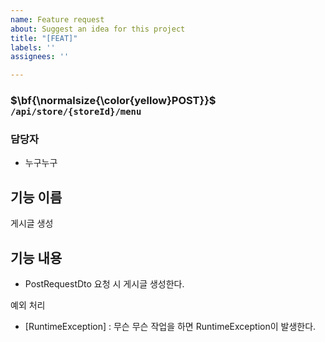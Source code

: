 ```yaml
---
name: Feature request
about: Suggest an idea for this project
title: "[FEAT]"
labels: ''
assignees: ''

---
```


### $\bf{\normalsize{\color{yellow}POST}}$ `/api/store/{storeId}/menu`

### 담당자
- 누구누구

## 기능 이름
게시글 생성

## 기능 내용
- PostRequestDto 요청 시 게시글 생성한다.

예외 처리
- [RuntimeException] : 무슨 무슨 작업을 하면 RuntimeException이 발생한다.
